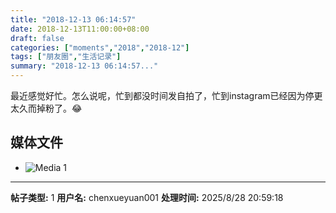 ```yaml
---
title: "2018-12-13 06:14:57"
date: 2018-12-13T11:00:00+08:00
draft: false
categories: ["moments","2018","2018-12"]
tags: ["朋友圈","生活记录"]
summary: "2018-12-13 06:14:57..."
---
```


最近感觉好忙。怎么说呢，忙到都没时间发自拍了，忙到instagram已经因为停更太久而掉粉了。😂

## 媒体文件

- ![Media 1](/Moments/photos/2018-12-13/201812130614570.jpg)

---

**帖子类型:** 1
**用户名:** chenxueyuan001
**处理时间:** 2025/8/28 20:59:18